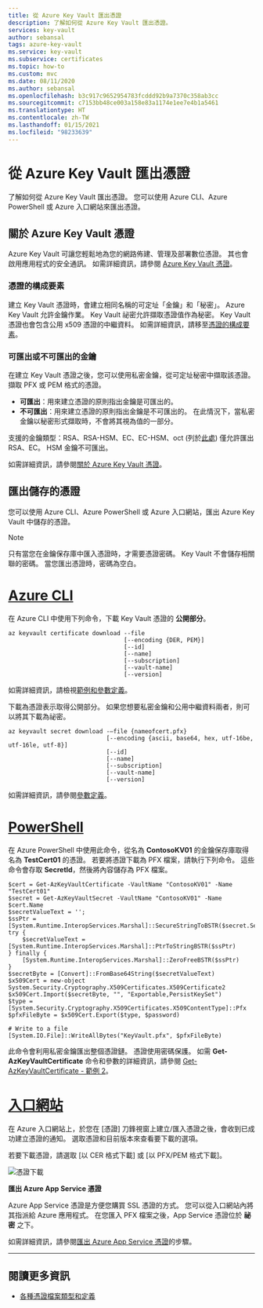```yaml
---
title: 從 Azure Key Vault 匯出憑證
description: 了解如何從 Azure Key Vault 匯出憑證。
services: key-vault
author: sebansal
tags: azure-key-vault
ms.service: key-vault
ms.subservice: certificates
ms.topic: how-to
ms.custom: mvc
ms.date: 08/11/2020
ms.author: sebansal
ms.openlocfilehash: b3c917c9652954783fcddd92b9a7370c358ab3cc
ms.sourcegitcommit: c7153bb48ce003a158e83a1174e1ee7e4b1a5461
ms.translationtype: HT
ms.contentlocale: zh-TW
ms.lasthandoff: 01/15/2021
ms.locfileid: "98233639"
---
```

# <a name="export-certificates-from-azure-key-vault"></a>從 Azure Key Vault 匯出憑證

了解如何從 Azure Key Vault 匯出憑證。 您可以使用 Azure CLI、Azure PowerShell 或 Azure 入口網站來匯出憑證。 

## <a name="about-azure-key-vault-certificates"></a>關於 Azure Key Vault 憑證

Azure Key Vault 可讓您輕鬆地為您的網路佈建、管理及部署數位憑證。 其也會啟用應用程式的安全通訊。 如需詳細資訊，請參閱 [Azure Key Vault 憑證](./about-certificates.md)。

### <a name="composition-of-a-certificate"></a>憑證的構成要素

建立 Key Vault 憑證時，會建立相同名稱的可定址「金鑰」和「秘密」。 Azure Key Vault 允許金鑰作業。 Key Vault 祕密允許擷取憑證值作為秘密。 Key Vault 憑證也會包含公用 x509 憑證的中繼資料。 如需詳細資訊，請移至[憑證的構成要素](./about-certificates.md#composition-of-a-certificate)。

### <a name="exportable-and-non-exportable-keys"></a>可匯出或不可匯出的金鑰

在建立 Key Vault 憑證之後，您可以使用私密金鑰，從可定址秘密中擷取該憑證。 擷取 PFX 或 PEM 格式的憑證。

- **可匯出**：用來建立憑證的原則指出金鑰是可匯出的。
- **不可匯出**：用來建立憑證的原則指出金鑰是不可匯出的。 在此情況下，當私密金鑰以秘密形式擷取時，不會將其視為值的一部分。

支援的金鑰類型：RSA、RSA-HSM、EC、EC-HSM、oct (列於[此處](/rest/api/keyvault/createcertificate/createcertificate#jsonwebkeytype)) 僅允許匯出 RSA、EC。 HSM 金鑰不可匯出。

如需詳細資訊，請參閱[關於 Azure Key Vault 憑證](./about-certificates.md#exportable-or-non-exportable-key)。

## <a name="export-stored-certificates"></a>匯出儲存的憑證

您可以使用 Azure CLI、Azure PowerShell 或 Azure 入口網站，匯出 Azure Key Vault 中儲存的憑證。

> [!NOTE]
> 只有當您在金鑰保存庫中匯入憑證時，才需要憑證密碼。 Key Vault 不會儲存相關聯的密碼。 當您匯出憑證時，密碼為空白。

# <a name="azure-cli"></a>[Azure CLI](#tab/azure-cli)

在 Azure CLI 中使用下列命令，下載 Key Vault 憑證的 **公開部分**。

```azurecli
az keyvault certificate download --file
                                 [--encoding {DER, PEM}]
                                 [--id]
                                 [--name]
                                 [--subscription]
                                 [--vault-name]
                                 [--version]
```

如需詳細資訊，請檢視[範例和參數定義](/cli/azure/keyvault/certificate?view=azure-cli-latest#az-keyvault-certificate-download)。

下載為憑證表示取得公開部分。 如果您想要私密金鑰和公用中繼資料兩者，則可以將其下載為祕密。

```azurecli
az keyvault secret download -–file {nameofcert.pfx}
                            [--encoding {ascii, base64, hex, utf-16be, utf-16le, utf-8}]
                            [--id]
                            [--name]
                            [--subscription]
                            [--vault-name]
                            [--version]
```

如需詳細資訊，請參閱[參數定義](/cli/azure/keyvault/secret?view=azure-cli-latest#az-keyvault-secret-download)。

# <a name="powershell"></a>[PowerShell](#tab/azure-powershell)

在 Azure PowerShell 中使用此命令，從名為 **ContosoKV01** 的金鑰保存庫取得名為 **TestCert01** 的憑證。 若要將憑證下載為 PFX 檔案，請執行下列命令。 這些命令會存取 **SecretId**，然後將內容儲存為 PFX 檔案。

```azurepowershell
$cert = Get-AzKeyVaultCertificate -VaultName "ContosoKV01" -Name "TestCert01"
$secret = Get-AzKeyVaultSecret -VaultName "ContosoKV01" -Name $cert.Name
$secretValueText = '';
$ssPtr = [System.Runtime.InteropServices.Marshal]::SecureStringToBSTR($secret.SecretValue)
try {
    $secretValueText = [System.Runtime.InteropServices.Marshal]::PtrToStringBSTR($ssPtr)
} finally {
    [System.Runtime.InteropServices.Marshal]::ZeroFreeBSTR($ssPtr)
}
$secretByte = [Convert]::FromBase64String($secretValueText)
$x509Cert = new-object System.Security.Cryptography.X509Certificates.X509Certificate2
$x509Cert.Import($secretByte, "", "Exportable,PersistKeySet")
$type = [System.Security.Cryptography.X509Certificates.X509ContentType]::Pfx
$pfxFileByte = $x509Cert.Export($type, $password)

# Write to a file
[System.IO.File]::WriteAllBytes("KeyVault.pfx", $pfxFileByte)
```

此命令會利用私密金鑰匯出整個憑證鏈。 憑證使用密碼保護。
如需 **Get-AzKeyVaultCertificate** 命令和參數的詳細資訊，請參閱 [Get-AzKeyVaultCertificate - 範例 2](/powershell/module/az.keyvault/Get-AzKeyVaultCertificate?view=azps-4.4.0)。

# <a name="portal"></a>[入口網站](#tab/azure-portal)

在 Azure 入口網站上，於您在 [憑證] 刀鋒視窗上建立/匯入憑證之後，會收到已成功建立憑證的通知。 選取憑證和目前版本來查看要下載的選項。

若要下載憑證，請選取 [以 CER 格式下載] 或 [以 PFX/PEM 格式下載]。

![憑證下載](../media/certificates/quick-create-portal/current-version-shown.png)

**匯出 Azure App Service 憑證**

Azure App Service 憑證是方便您購買 SSL 憑證的方式。 您可以從入口網站內將其指派給 Azure 應用程式。 在您匯入 PFX 檔案之後，App Service 憑證位於 **祕密** 之下。

如需詳細資訊，請參閱[匯出 Azure App Service 憑證](https://social.technet.microsoft.com/wiki/contents/articles/37431.exporting-azure-app-service-certificates.aspx)的步驟。

---

## <a name="read-more"></a>閱讀更多資訊
* [各種憑證檔案類型和定義](/archive/blogs/kaushal/various-ssltls-certificate-file-typesextensions)
